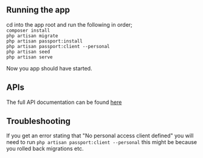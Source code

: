 ## Running the app
cd into the app root and run the following in order; <br/>
`composer install` <br/>
`php artisan migrate` <br/>
`php artisan passport:install` <br/>
`php artisan passport:client --personal` <br/>
`php artisan seed` <br/>
`php artisan serve`

Now you app should have started.

## APIs

The full API documentation can be found [here](https://documenter.getpostman.com/view/5214187/TWDfCsiF)

## Troubleshooting

If you get an error stating that "No personal access client defined" you will need to run `php artisan passport:client --personal` this might be because you rolled back migrations etc.